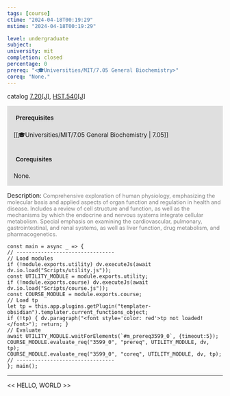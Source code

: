 ```yaml
---
tags: [course]
ctime: "2024-04-18T00:19:29"
mstime: "2024-04-18T00:19:29"

level: undergraduate
subject: 
university: mit
completion: closed
percentage: 0
prereq: "<🎓Universities/MIT/7.05 General Biochemistry>"
coreq: "None."
---
```


catalog [7.20[J]](http://student.mit.edu/catalog/m7a.html#7.20), [HST.540[J]](http://student.mit.edu/catalog/mHSTa.html#HST.540)

<span style="display: block; padding: 15px; background-color: rgb(100, 100, 100, 0.2);"><font id="m_prereq3599_0" style="display: block; font-family: Arial, sans-serif; font-weight: bold; padding: 5px">Prerequisites</font><br><span id="prereq3599_0">[[🎓Universities/MIT/7.05 General Biochemistry | 7.05]]</span></span>
<span style="display: block; padding: 15px; background-color: rgb(100, 100, 100, 0.2);"><font id="m_coreq3599_0" style="display: block; font-family: Arial, sans-serif; font-weight: bold; padding: 5px">Corequisites</font><br><span id="coreq3599_0">None.</span></span>

<font style="">Description:</font>
<font style="color: grey; font-size: 0.8rem;">Comprehensive exploration of human physiology, emphasizing the molecular basis and applied aspects of organ function and regulation in health and disease. Includes a review of cell structure and function, as well as the mechanisms by which the endocrine and nervous systems integrate cellular metabolism. Special emphasis on examining the cardiovascular, pulmonary, gastrointestinal, and renal systems, as well as liver function, drug metabolism, and pharmacogenetics.</font>

```dataviewjs
const main = async _ => {
// --------------------------------
// Load modules
if (!module.exports.utility) dv.executeJs(await dv.io.load("Scripts/utility.js"));
const UTILITY_MODULE = module.exports.utility;
if (!module.exports.course) dv.executeJs(await dv.io.load("Scripts/course.js"));
const COURSE_MODULE = module.exports.course;
// Load tp
let tp = this.app.plugins.getPlugin("templater-obsidian").templater.current_functions_object;
if (!tp) { dv.paragraph("<font style='color: red'>tp not loaded!</font>"); return; }
// Evaluate
await UTILITY_MODULE.waitForElements(`#m_prereq3599_0`, {timeout:5});
COURSE_MODULE.evaluate_req("3599_0", "prereq", UTILITY_MODULE, dv, tp);
COURSE_MODULE.evaluate_req("3599_0", "coreq", UTILITY_MODULE, dv, tp);
// --------------------------------
}; main();
```

---

<< HELLO, WORLD >>
